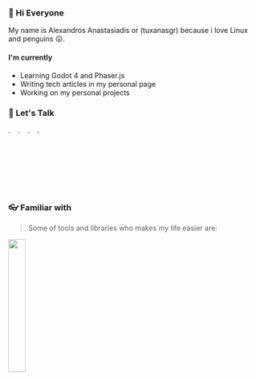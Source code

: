 

### 👋  Hi Everyone

My name is Alexandros Anastasiadis or (tuxanasgr) because i love Linux and penguins 😛.


#### I'm currently
- Learning Godot 4 and Phaser.js
- Writing tech articles in my personal page
- Working on my personal projects

### 💬  Let's Talk

<a href="https://linkedin.com/in/tuxanasgr"><img width="3%" src="https://skillicons.dev/icons?i=linkedin&theme=dark&perline=1"/></a>
<a href="https://codepen.io/tuxanasgr"><img width="3%" src="https://skillicons.dev/icons?i=codepen&theme=dark&perline=1"/></a>
<a href="https://instagram.com/tuxanasgr"><img width="3%" src="https://skillicons.dev/icons?i=instagram&theme=dark&perline=1"/></a>
<a href="mailto:alexanastagr@gmail.com"><img width="3%" src="https://skillicons.dev/icons?i=gmail&theme=light&perline=1"/></a>

### 👓 Familiar with

> Some of tools and libraries who makes my life easier are:

<img src="https://skillicons.dev/icons?i=sass,ts,js,react,redux,nextjs,jest,docker,wordpress,vscode,alpinejs,tailwind,vite,git&theme=dark&perline=7" width="26%"/>
